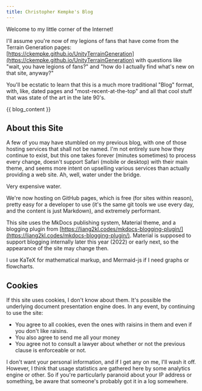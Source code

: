 ```yaml
---
title: Christopher Kempke's Blog
---
```


Welcome to my little corner of the Internet!

I'll assume you're now of my legions of fans that have come from the Terrain Generation pages: [https://ckempke.github.io/UnityTerrainGeneration](https://ckempke.github.io/UnityTerrainGeneration) with questions like "wait, you have legions of fans?" and "how do I actually find what's new on that site, anyway?"     

You'll be ecstatic to learn that this is a much more traditional "Blog" format, with, like, dated pages and "most-recent-at-the-top" and all that cool stuff that was state of the art in the late 90's.

{{ blog_content }}

## About this Site

A few of you may have stumbled on my previous blog, with one of those hosting services that shall not be named.   I'm not entirely sure how they continue to exist, but this one takes forever (minutes sometimes) to process every change, doesn't support Safari (mobile or desktop) with their main theme, and seems more intent on upselling various services than actually providing a web site.   Ah, well, water under the bridge.

Very expensive water.

We're now hosting on GitHub pages, which is free (for sites within reason), pretty easy for a developer to use (it's the same git tools we use every day, and the content is just Markdown), and extremely performant.

This site uses the MkDocs publishing system, Material theme, and a blogging plugin from [https://liang2kl.codes/mkdocs-blogging-plugin/](https://liang2kl.codes/mkdocs-blogging-plugin/).   Material is supposed to support blogging internally later this year (2022) or early next, so the appearance of the site may change then.

I use KaTeX for mathematical markup, and Mermaid-js if I need graphs or flowcharts.

## Cookies

If this site uses cookies, I don't know about them.   It's possible the underlying document presentation engine does.   In any event, by continuing to use the site:  

- You agree to all cookies, even the ones with raisins in them and even if you don't like raisins.   
- You also agree to send me all your money
- You agree not to consult a lawyer about whether or not the previous clause is enforceable or not.

I don't want your personal information, and if I get any on me, I'll wash it off.   However, I think that usage statistics are gathered here by some analytics engine or other.  So if you're particularly paranoid about your IP address or something, be aware that someone's probably got it in a log somewhere.
